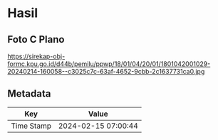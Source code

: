 # Hasil

## Foto C Plano

https://sirekap-obj-formc.kpu.go.id/d44b/pemilu/ppwp/18/01/04/20/01/1801042001029-20240214-160058--c3025c7c-63af-4652-9cbb-2c1637731ca0.jpg


## Metadata

| Key        | Value               |
| ---------- | ------------------- |
| Time Stamp | 2024-02-15 07:00:44 |



